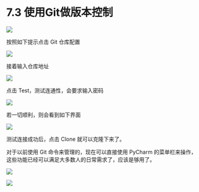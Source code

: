 # 7.3 使用Git做版本控制

![](http://image.iswbm.com/20200804124133.png)

按照如下提示点击 Git 仓库配置

![](http://image.python-online.cn/20190507215525.png)

接着输入仓库地址

![](http://image.python-online.cn/20190507220101.png)

点击 Test，测试连通性，会要求输入密码

![](http://image.python-online.cn/20190419152120.png)

若一切顺利，则会看到如下界面

![](http://image.python-online.cn/20190419152145.png)

测试连接成功后，点击 Clone 就可以克隆下来了。

对于以前使用 Git 命令来管理的，现在可以直接使用 PyCharm 的菜单栏来操作，这些功能已经可以满足大多数人的日常需求了，应该是够用了。

![](http://image.python-online.cn/20190507220740.png)

![](http://image.iswbm.com/20200607174235.png)